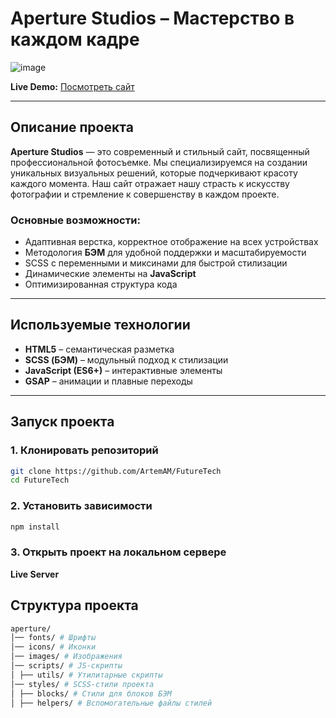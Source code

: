 # Aperture Studios – Мастерство в каждом кадре  

![image](https://github.com/user-attachments/assets/fc53d782-14bb-47d2-bbe9-7c72c169cb76)



**Live Demo:** [Посмотреть сайт](https://artemam.github.io/Aperture/)

---

## Описание проекта  
**Aperture Studios** — это современный и стильный сайт, посвященный профессиональной фотосъемке. Мы специализируемся на создании уникальных визуальных решений, которые подчеркивают красоту каждого момента. Наш сайт отражает нашу страсть к искусству фотографии и стремление к совершенству в каждом проекте.

### **Основные возможности:**  
- Адаптивная верстка, корректное отображение на всех устройствах  
- Методология **БЭМ** для удобной поддержки и масштабируемости  
- SCSS с переменными и миксинами для быстрой стилизации  
- Динамические элементы на **JavaScript**  
- Оптимизированная структура кода  

---

## Используемые технологии  
- **HTML5** – семантическая разметка  
- **SCSS (БЭМ)** – модульный подход к стилизации  
- **JavaScript (ES6+)** – интерактивные элементы  
- **GSAP** – анимации и плавные переходы  

---

## Запуск проекта  

### **1️. Клонировать репозиторий**  
```sh
git clone https://github.com/ArtemAM/FutureTech
cd FutureTech
```

### **2. Установить зависимости** 
```sh
npm install
```
### **3. Открыть проект на локальном сервере**
**Live Server**

## Структура проекта  
```sh
aperture/ 
│── fonts/ # Шрифты 
│── icons/ # Иконки 
│── images/ # Изображения 
│── scripts/ # JS-скрипты 
│ ├── utils/ # Утилитарные скрипты 
│── styles/ # SCSS-стили проекта 
│ ├── blocks/ # Стили для блоков БЭМ 
│ ├── helpers/ # Вспомогательные файлы стилей 
```
